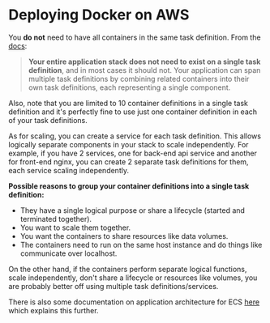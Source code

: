 # Deploying Docker on AWS





You **do not** need to have all containers in the same task definition. From the [docs](https://docs.aws.amazon.com/AmazonECS/latest/developerguide/task_definitions.html):

> **Your entire application stack does not need to exist on a single task  definition**, and in most cases it should not. Your application can span  multiple task definitions by combining related containers into their  own task definitions, each representing a single component.

Also, note that you are limited to 10 container definitions in a  single task definition and it's perfectly fine to use just one container definition in each of your task definitions.

As for scaling, you can create a service for each task definition.  This allows logically separate components in your stack to scale  independently. For example, if you have 2 services, one for back-end api service and another for front-end nginx, you can create 2 separate task definitions for them, each service scaling independently.

**Possible reasons to group your container definitions into a single task definition:**

- They have a single logical purpose or share a lifecycle (started and terminated together).
- You want to scale them together.
- You want the containers to share resources like data volumes.
- The containers need to run on the same host instance and do things like communicate over localhost.

On the other hand, if the containers perform separate logical  functions, scale independently, don't share a lifecycle or resources  like volumes, you are probably better off using multiple task  definitions/services.

There is also some documentation on application architecture for ECS [here](https://docs.aws.amazon.com/AmazonECS/latest/developerguide/application_architecture.html) which explains this further.